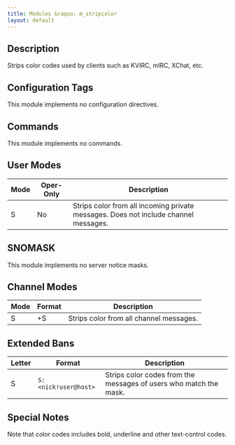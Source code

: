 ```yaml
---
title: Modules &raquo; m_stripcolor
layout: default
---
```


## Description

Strips color codes used by clients such as KVIRC, mIRC, XChat, etc.

## Configuration Tags

This module implements no configuration directives.

## Commands

This module implements no commands.

## User Modes

Mode | Oper-Only | Description
---- | --------- | -----------
S | No | Strips color from all incoming private messages. Does not include channel messages.

## SNOMASK

This module implements no server notice masks.

## Channel Modes

Mode | Format | Description
------- | ----------- | ---------
S | +S | Strips color from all channel messages.

## Extended Bans

Letter | Format | Description
------- | ----------- | ---------
S | `S:<nick!user@host>` | Strips color codes from the messages of users who match the mask.

## Special Notes

Note that color codes includes bold, underline and other text-control codes.
